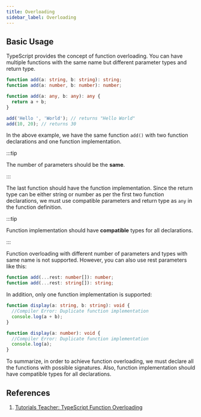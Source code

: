 ```yaml
---
title: Overloading
sidebar_label: Overloading
---
```


## Basic Usage

TypeScript provides the concept of function overloading. You can have multiple functions with the same name but different parameter types and return type.

```ts
function add(a: string, b: string): string;
function add(a: number, b: number): number;

function add(a: any, b: any): any {
  return a + b;
}

add('Hello ', 'World'); // returns "Hello World"
add(10, 20); // returns 30
```

In the above example, we have the same function `add()` with two function declarations and one function implementation.

:::tip

The number of parameters should be the **same**.

:::

The last function should have the function implementation. Since the return type can be either string or number as per the first two function declarations, we must use compatible parameters and return type as `any` in the function definition.

:::tip

Function implementation should have **compatible** types for all declarations.

:::

Function overloading with different number of parameters and types with same name is not supported. However, you can also use rest parameters like this:

```ts
function add(...rest: number[]): number;
function add(...rest: string[]): string;
```

In addition, only one function implementation is supported:

```ts
function display(a: string, b: string): void {
  //Compiler Error: Duplicate function implementation
  console.log(a + b);
}

function display(a: number): void {
  //Compiler Error: Duplicate function implementation
  console.log(a);
}
```

To summarize, in order to achieve function overloading, we must declare all the functions with possible signatures. Also, function implementation should have compatible types for all declarations.

## References

1. [Tutorials Teacher: TypeScript Function Overloading](https://www.tutorialsteacher.com/typescript/function-overloading)
